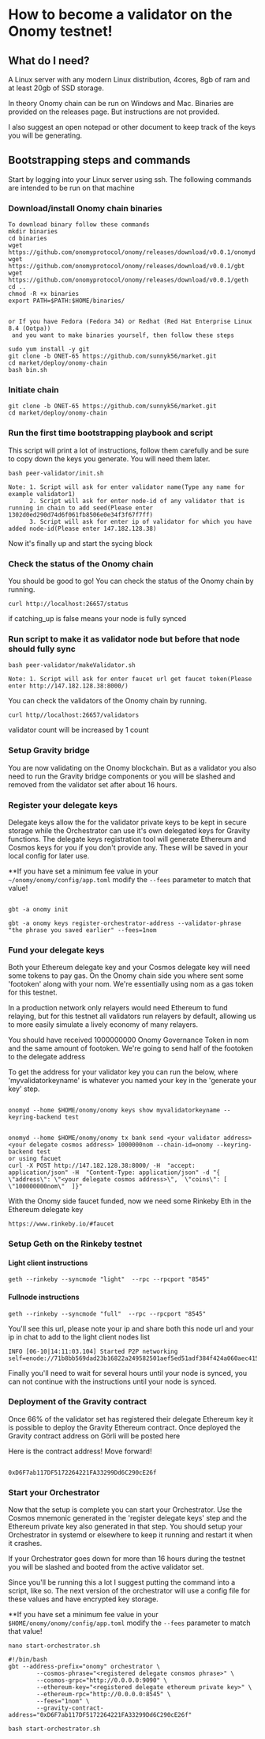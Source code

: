 # How to become a validator on the Onomy testnet!

## What do I need?

A Linux server with any modern Linux distribution, 4cores, 8gb of ram and at least 20gb of SSD storage.

In theory Onomy chain can be run on Windows and Mac. Binaries are provided on the releases page. But instructions are not provided.

I also suggest an open notepad or other document to keep track of the keys you will be generating.

## Bootstrapping steps and commands

Start by logging into your Linux server using ssh. The following commands are intended to be run on that machine

### Download/install Onomy chain binaries
```
To download binary follow these commands
mkdir binaries
cd binaries
wget https://github.com/onomyprotocol/onomy/releases/download/v0.0.1/onomyd
wget https://github.com/onomyprotocol/onomy/releases/download/v0.0.1/gbt
wget https://github.com/onomyprotocol/onomy/releases/download/v0.0.1/geth
cd ..
chmod -R +x binaries
export PATH=$PATH:$HOME/binaries/


or If you have Fedora (Fedora 34) or Redhat (Red Hat Enterprise Linux 8.4 (Ootpa))
 and you want to make binaries yourself, then follow these steps

sudo yum install -y git
git clone -b ONET-65 https://github.com/sunnyk56/market.git
cd market/deploy/onomy-chain
bash bin.sh
```

### Initiate chain

```
git clone -b ONET-65 https://github.com/sunnyk56/market.git
cd market/deploy/onomy-chain
```

### Run the first time bootstrapping playbook and script

This script will print a lot of instructions, follow them carefully and be sure to copy
down the keys you generate. You will need them later.

```
bash peer-validator/init.sh

Note: 1. Script will ask for enter validator name(Type any name for example validator1)
      2. Script will ask for enter node-id of any validator that is running in chain to add seed(Please enter 1302d0ed290d74d6f061fb8506e0e34f3f67f7ff)
      3. Script will ask for enter ip of validator for which you have added node-id(Please enter 147.182.128.38)
```
Now it's finally up and start the sycing block

### Check the status of the Onomy chain

You should be good to go! You can check the status of the
Onomy chain by running.
```
curl http://localhost:26657/status
```
if catching_up is false means your node is fully synced

### Run script to make it as validator node but before that node should fully sync

```
bash peer-validator/makeValidator.sh

Note: 1. Script will ask for enter faucet url get faucet token(Please enter http://147.182.128.38:8000/)
```
You can check the validators of the
Onomy chain by running.
```
curl http//localhost:26657/validators
```
validator count will be increased by 1 count

### Setup Gravity bridge

You are now validating on the Onomy blockchain. But as a validator you also need to run the Gravity bridge components or you will be slashed and removed from the validator set after about 16 hours.

### Register your delegate keys

Delegate keys allow the for the validator private keys to be kept in secure storage while the Orchestrator can use it's own delegated keys for Gravity functions. The delegate keys registration tool will generate Ethereum and Cosmos keys for you if you don't provide any. These will be saved in your local config for later use.

\*\*If you have set a minimum fee value in your `~/onomy/onomy/config/app.toml` modify the `--fees` parameter to match that value!

```

gbt -a onomy init

gbt -a onomy keys register-orchestrator-address --validator-phrase "the phrase you saved earlier" --fees=1nom

```

### Fund your delegate keys

Both your Ethereum delegate key and your Cosmos delegate key will need some tokens to pay gas. On the Onomy chain side you where sent some 'footoken' along with your nom. We're essentially using nom as a gas token for this testnet.

In a production network only relayers would need Ethereum to fund relaying, but for this testnet all validators run relayers by default, allowing us to more easily simulate a lively economy of many relayers.

You should have received 1000000000 Onomy Governance Token in nom and the same amount of footoken. We're going to send half of the footoken to the delegate address

To get the address for your validator key you can run the below, where 'myvalidatorkeyname' is whatever you named your key in the 'generate your key' step.

```

onomyd --home $HOME/onomy/onomy keys show myvalidatorkeyname --keyring-backend test

```

```

onomyd --home $HOME/onomy/onomy tx bank send <your validator address> <your delegate cosmos address> 1000000nom --chain-id=onomy --keyring-backend test
or using facuet
curl -X POST http://147.182.128.38:8000/ -H  "accept: application/json" -H  "Content-Type: application/json" -d "{  \"address\": \"<your delegate cosmos address>\",  \"coins\": [    \"100000000nom\"  ]}"

```

With the Onomy side faucet funded, now we need some Rinkeby Eth in the Ethereum delegate key

```
https://www.rinkeby.io/#faucet
```

### Setup Geth on the Rinkeby testnet

#### Light client instructions

```
geth --rinkeby --syncmode "light"  --rpc --rpcport "8545"
```

#### Fullnode instructions

```
geth --rinkeby --syncmode "full"  --rpc --rpcport "8545"
```

You'll see this url, please note your ip and share both this node url and your ip in chat to add to the light client nodes list

```
INFO [06-10|14:11:03.104] Started P2P networking self=enode://71b8bb569dad23b16822a249582501aef5ed51adf384f424a060aec4151b7b5c4d8a1503c7f3113ef69e24e1944640fc2b422764cf25dbf9db91f34e94bf4571@127.0.0.1:30303
```

Finally you'll need to wait for several hours until your node is synced, you can not continue with the instructions until your node is synced.

### Deployment of the Gravity contract

Once 66% of the validator set has registered their delegate Ethereum key it is possible to deploy the Gravity Ethereum contract. Once deployed the Gravity contract address on Görli will be posted here

Here is the contract address! Move forward!

```

0xD6F7ab117DF5172264221FA33299Dd6C290cE26f

```

### Start your Orchestrator

Now that the setup is complete you can start your Orchestrator. Use the Cosmos mnemonic generated in the 'register delegate keys' step and the Ethereum private key also generated in that step. You should setup your Orchestrator in systemd or elsewhere to keep it running and restart it when it crashes.

If your Orchestrator goes down for more than 16 hours during the testnet you will be slashed and booted from the active validator set.

Since you'll be running this a lot I suggest putting the command into a script, like so. The next version of the orchestrator will use a config file for these values and have encrypted key storage.

\*\*If you have set a minimum fee value in your `$HOME/onomy/onomy/config/app.toml` modify the `--fees` parameter to match that value!

```
nano start-orchestrator.sh
```

```
#!/bin/bash
gbt --address-prefix="onomy" orchestrator \
        --cosmos-phrase="<registered delegate consmos phrase>" \
        --cosmos-grpc="http://0.0.0.0:9090" \
        --ethereum-key="<registered delegate ethereum private key>" \
        --ethereum-rpc="http://0.0.0.0:8545" \
        --fees="1nom" \
        --gravity-contract-address="0xD6F7ab117DF5172264221FA33299Dd6C290cE26f"
```

```
bash start-orchestrator.sh
```